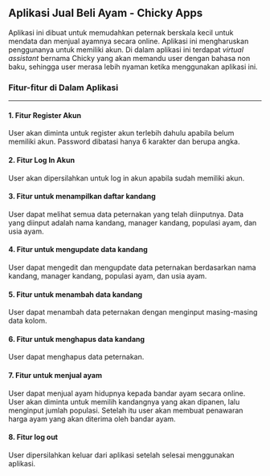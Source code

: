 ## **Aplikasi Jual Beli Ayam - Chicky Apps**

Aplikasi ini dibuat untuk memudahkan peternak berskala kecil untuk mendata dan menjual ayamnya secara online. 
Aplikasi ini mengharuskan penggunanya untuk memiliki akun. Di dalam aplikasi ini terdapat *virtual assistant* bernama Chicky 
yang akan memandu user dengan bahasa non baku, sehingga user merasa lebih nyaman ketika menggunakan aplikasi ini.

### **Fitur-fitur di Dalam Aplikasi** 
---
#### **1. Fitur Register Akun**
User akan diminta untuk register akun terlebih dahulu apabila belum memiliki akun. 
Password dibatasi hanya 6 karakter dan berupa angka.

#### **2. Fitur Log In Akun**
User akan dipersilahkan untuk log in akun apabila sudah memiliki akun.

#### **3. Fitur untuk menampilkan daftar kandang**
User dapat melihat semua data peternakan yang telah diinputnya.
Data yang diinput adalah nama kandang, manager kandang, populasi ayam, dan usia ayam.

#### **4. Fitur untuk mengupdate data kandang**
User dapat mengedit dan mengupdate data peternakan berdasarkan nama kandang, manager kandang, populasi ayam, dan usia ayam.

#### **5. Fitur untuk menambah data kandang**
User dapat menambah data peternakan dengan menginput masing-masing data kolom.

#### **6. Fitur untuk menghapus data kandang**
User dapat menghapus data peternakan.

#### **7. Fitur untuk menjual ayam**
User dapat menjual ayam hidupnya kepada bandar ayam secara online.
User akan diminta untuk memilih kandangnya yang akan dipanen, lalu menginput jumlah populasi.
Setelah itu user akan membuat penawaran harga ayam yang akan diterima oleh bandar ayam.

#### **8. Fitur log out**
User dipersilahkan keluar dari aplikasi setelah selesai menggunakan aplikasi.
